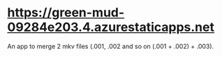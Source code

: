 # https://green-mud-09284e203.4.azurestaticapps.net
An app to merge 2 mkv files (.001, .002 and so on (.001 + .002) + .003).
